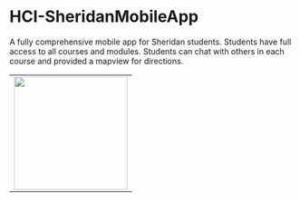 # HCI-SheridanMobileApp
A fully comprehensive mobile app for Sheridan students. Students have full access to all courses and modules. Students can chat with others in each course and provided a mapview for directions.


<table>
  <tr>
     <td valign="top"><img src="![image](https://user-images.githubusercontent.com/60414383/219460089-a7d91574-fa95-4042-86fa-3d6b2484daaf.png)" width="200" />
  </tr>
  
  <tr>
    
  </tr>
  
 </table>
